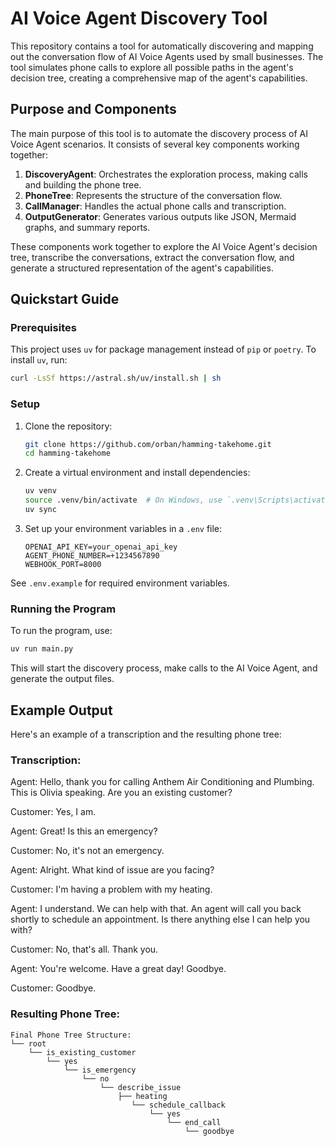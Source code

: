# AI Voice Agent Discovery Tool

This repository contains a tool for automatically discovering and mapping out the conversation flow of AI Voice Agents used by small businesses. The tool simulates phone calls to explore all possible paths in the agent's decision tree, creating a comprehensive map of the agent's capabilities.

## Purpose and Components

The main purpose of this tool is to automate the discovery process of AI Voice Agent scenarios. It consists of several key components working together:

1. **DiscoveryAgent**: Orchestrates the exploration process, making calls and building the phone tree.
2. **PhoneTree**: Represents the structure of the conversation flow.
3. **CallManager**: Handles the actual phone calls and transcription.
4. **OutputGenerator**: Generates various outputs like JSON, Mermaid graphs, and summary reports.

These components work together to explore the AI Voice Agent's decision tree, transcribe the conversations, extract the conversation flow, and generate a structured representation of the agent's capabilities.

## Quickstart Guide

### Prerequisites

This project uses `uv` for package management instead of `pip` or `poetry`. To install `uv`, run:

```bash
curl -LsSf https://astral.sh/uv/install.sh | sh
```

### Setup

1. Clone the repository:
   
   ```bash
   git clone https://github.com/orban/hamming-takehome.git
   cd hamming-takehome
   ```

2. Create a virtual environment and install dependencies:
   
   ```bash
   uv venv
   source .venv/bin/activate  # On Windows, use `.venv\Scripts\activate`
   uv sync
   ```

3. Set up your environment variables in a `.env` file:
   
   ```
   OPENAI_API_KEY=your_openai_api_key
   AGENT_PHONE_NUMBER=+1234567890
   WEBHOOK_PORT=8000
   ```

See `.env.example` for required environment variables.

### Running the Program

To run the program, use:

```bash
uv run main.py
```

This will start the discovery process, make calls to the AI Voice Agent, and generate the output files.

## Example Output

Here's an example of a transcription and the resulting phone tree:

### Transcription:


Agent: Hello, thank you for calling Anthem Air Conditioning and Plumbing. This is Olivia speaking. Are you an existing customer?

Customer: Yes, I am.

Agent: Great! Is this an emergency?

Customer: No, it's not an emergency.

Agent: Alright. What kind of issue are you facing?

Customer: I'm having a problem with my heating.

Agent: I understand. We can help with that. An agent will call you back shortly to schedule an appointment. Is there anything else I can help you with?

Customer: No, that's all. Thank you.

Agent: You're welcome. Have a great day! Goodbye.

Customer: Goodbye.

### Resulting Phone Tree:

```
Final Phone Tree Structure:
└── root
    └── is_existing_customer
        └── yes
            └── is_emergency
                └── no
                    └── describe_issue
                        ├── heating
                           └── schedule_callback
                               └── yes
                                   └── end_call
                                       └── goodbye
```